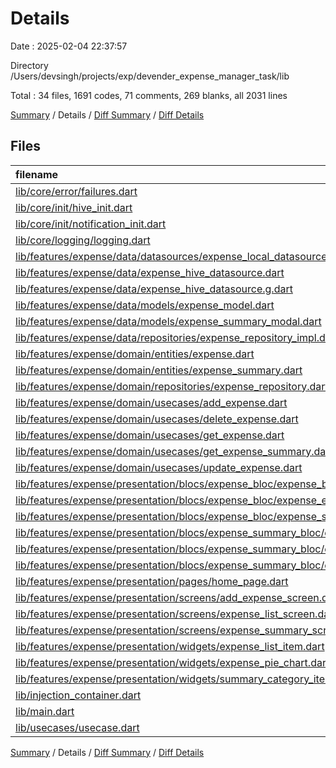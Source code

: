 # Details

Date : 2025-02-04 22:37:57

Directory /Users/devsingh/projects/exp/devender_expense_manager_task/lib

Total : 34 files,  1691 codes, 71 comments, 269 blanks, all 2031 lines

[Summary](results.md) / Details / [Diff Summary](diff.md) / [Diff Details](diff-details.md)

## Files
| filename | language | code | comment | blank | total |
| :--- | :--- | ---: | ---: | ---: | ---: |
| [lib/core/error/failures.dart](/lib/core/error/failures.dart) | Dart | 10 | 1 | 6 | 17 |
| [lib/core/init/hive\_init.dart](/lib/core/init/hive_init.dart) | Dart | 10 | 1 | 4 | 15 |
| [lib/core/init/notification\_init.dart](/lib/core/init/notification_init.dart) | Dart | 106 | 9 | 16 | 131 |
| [lib/core/logging/logging.dart](/lib/core/logging/logging.dart) | Dart | 7 | 1 | 2 | 10 |
| [lib/features/expense/data/datasources/expense\_local\_datasource.dart](/lib/features/expense/data/datasources/expense_local_datasource.dart) | Dart | 7 | 4 | 4 | 15 |
| [lib/features/expense/data/expense\_hive\_datasource.dart](/lib/features/expense/data/expense_hive_datasource.dart) | Dart | 73 | 0 | 15 | 88 |
| [lib/features/expense/data/expense\_hive\_datasource.g.dart](/lib/features/expense/data/expense_hive_datasource.g.dart) | Dart | 42 | 4 | 8 | 54 |
| [lib/features/expense/data/models/expense\_model.dart](/lib/features/expense/data/models/expense_model.dart) | Dart | 33 | 2 | 5 | 40 |
| [lib/features/expense/data/models/expense\_summary\_modal.dart](/lib/features/expense/data/models/expense_summary_modal.dart) | Dart | 33 | 2 | 6 | 41 |
| [lib/features/expense/data/repositories/expense\_repository\_impl.dart](/lib/features/expense/data/repositories/expense_repository_impl.dart) | Dart | 160 | 6 | 25 | 191 |
| [lib/features/expense/domain/entities/expense.dart](/lib/features/expense/domain/entities/expense.dart) | Dart | 14 | 0 | 2 | 16 |
| [lib/features/expense/domain/entities/expense\_summary.dart](/lib/features/expense/domain/entities/expense_summary.dart) | Dart | 14 | 0 | 3 | 17 |
| [lib/features/expense/domain/repositories/expense\_repository.dart](/lib/features/expense/domain/repositories/expense_repository.dart) | Dart | 12 | 5 | 6 | 23 |
| [lib/features/expense/domain/usecases/add\_expense.dart](/lib/features/expense/domain/usecases/add_expense.dart) | Dart | 20 | 2 | 8 | 30 |
| [lib/features/expense/domain/usecases/delete\_expense.dart](/lib/features/expense/domain/usecases/delete_expense.dart) | Dart | 19 | 2 | 7 | 28 |
| [lib/features/expense/domain/usecases/get\_expense.dart](/lib/features/expense/domain/usecases/get_expense.dart) | Dart | 13 | 1 | 4 | 18 |
| [lib/features/expense/domain/usecases/get\_expense\_summary.dart](/lib/features/expense/domain/usecases/get_expense_summary.dart) | Dart | 21 | 2 | 8 | 31 |
| [lib/features/expense/domain/usecases/update\_expense.dart](/lib/features/expense/domain/usecases/update_expense.dart) | Dart | 20 | 2 | 8 | 30 |
| [lib/features/expense/presentation/blocs/expense\_bloc/expense\_bloc.dart](/lib/features/expense/presentation/blocs/expense_bloc/expense_bloc.dart) | Dart | 105 | 0 | 8 | 113 |
| [lib/features/expense/presentation/blocs/expense\_bloc/expense\_event.dart](/lib/features/expense/presentation/blocs/expense_bloc/expense_event.dart) | Dart | 19 | 0 | 5 | 24 |
| [lib/features/expense/presentation/blocs/expense\_bloc/expense\_state.dart](/lib/features/expense/presentation/blocs/expense_bloc/expense_state.dart) | Dart | 16 | 0 | 8 | 24 |
| [lib/features/expense/presentation/blocs/expense\_summary\_bloc/expense\_summary\_bloc.dart](/lib/features/expense/presentation/blocs/expense_summary_bloc/expense_summary_bloc.dart) | Dart | 27 | 3 | 6 | 36 |
| [lib/features/expense/presentation/blocs/expense\_summary\_bloc/expense\_summary\_event.dart](/lib/features/expense/presentation/blocs/expense_summary_bloc/expense_summary_event.dart) | Dart | 16 | 0 | 5 | 21 |
| [lib/features/expense/presentation/blocs/expense\_summary\_bloc/expense\_summary\_state.dart](/lib/features/expense/presentation/blocs/expense_summary_bloc/expense_summary_state.dart) | Dart | 20 | 0 | 11 | 31 |
| [lib/features/expense/presentation/pages/home\_page.dart](/lib/features/expense/presentation/pages/home_page.dart) | Dart | 43 | 0 | 5 | 48 |
| [lib/features/expense/presentation/screens/add\_expense\_screen.dart](/lib/features/expense/presentation/screens/add_expense_screen.dart) | Dart | 148 | 0 | 11 | 159 |
| [lib/features/expense/presentation/screens/expense\_list\_screen.dart](/lib/features/expense/presentation/screens/expense_list_screen.dart) | Dart | 112 | 2 | 5 | 119 |
| [lib/features/expense/presentation/screens/expense\_summary\_screen.dart](/lib/features/expense/presentation/screens/expense_summary_screen.dart) | Dart | 46 | 1 | 6 | 53 |
| [lib/features/expense/presentation/widgets/expense\_list\_item.dart](/lib/features/expense/presentation/widgets/expense_list_item.dart) | Dart | 59 | 0 | 5 | 64 |
| [lib/features/expense/presentation/widgets/expense\_pie\_chart.dart](/lib/features/expense/presentation/widgets/expense_pie_chart.dart) | Dart | 290 | 14 | 34 | 338 |
| [lib/features/expense/presentation/widgets/summary\_category\_item.dart](/lib/features/expense/presentation/widgets/summary_category_item.dart) | Dart | 87 | 0 | 7 | 94 |
| [lib/injection\_container.dart](/lib/injection_container.dart) | Dart | 43 | 5 | 7 | 55 |
| [lib/main.dart](/lib/main.dart) | Dart | 36 | 1 | 8 | 45 |
| [lib/usecases/usecase.dart](/lib/usecases/usecase.dart) | Dart | 10 | 1 | 1 | 12 |

[Summary](results.md) / Details / [Diff Summary](diff.md) / [Diff Details](diff-details.md)